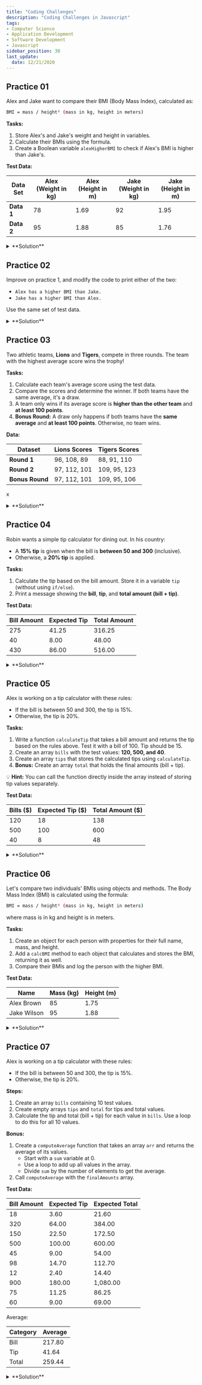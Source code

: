 ```yaml
---
title: "Coding Challenges"
description: "Coding Challenges in Javascript"
tags: 
- Computer Science
- Application Development
- Software Development
- Javascript
sidebar_position: 30
last_update:
  date: 12/21/2020
---
```


## Practice 01 

Alex and Jake want to compare their BMI (Body Mass Index), calculated as:  

```bash
BMI = mass / height² (mass in kg, height in meters)  
```

**Tasks:**  

1. Store Alex's and Jake's weight and height in variables.  
2. Calculate their BMIs using the formula.  
3. Create a Boolean variable `alexHigherBMI` to check if Alex's BMI is higher than Jake's.  

**Test Data:**  

| Data Set | Alex (Weight in kg) | Alex (Height in m) | Jake (Weight in kg) | Jake (Height in m) |
|----------|---------------------|---------------------|---------------------|---------------------|
| **Data 1** | 78                  | 1.69                | 92                  | 1.95                |
| **Data 2** | 95                  | 1.88                | 85                  | 1.76                |

<details>
  <summary> **Solution** </summary>

Using first test data:

```js
const dataAlex = { weight: 78, height: 1.69};
const dataJake = { weight: 92, height: 1.95};

function getBMI(weight, height) {
  return (weight / (height * height)).toFixed(2);
}

const bmiAlex = getBMI(dataAlex.weight, dataAlex.height)
const bmiJake = getBMI(dataJake.weight, dataJake.height)

console.log(`Alex has a BMI of ${bmiAlex}`);
console.log(`Jake has a BMI of ${bmiJake}`);

const alexHigherBMI = bmiAlex > bmiJake;
console.log(`Does Alex have a higher BMI than Jake? ${alexHigherBMI}`);
```

Output:

```js
Alex has a BMI of 27.31
Jake has a BMI of 24.19
Does Alex have a higher BMI than Jake? true
```

A simpler way to write this is:

```js
const massAlex = 78, massJake = 92;
const heightAlex = 1.69, heightJake = 1.95;

const BMIAlex = (massAlex / (heightAlex ** 2)).toFixed(2);
const BMIJake = (massJake / (heightJake ** 2)).toFixed(2);
const higherBMI = BMIAlex > BMIJake;

console.log(`Alex has a BMI of ${BMIAlex}`);
console.log(`Jake has a BMI of ${BMIJake}`);
console.log(`Does Alex have a higher BMI than Jake? ${higherBMI}`);
```

Output:

```js
Alex has a BMI of 27.31
Jake has a BMI of 24.19
Does Alex have a higher BMI than Jake? true
```

</details>


## Practice 02

Improve on practice 1, and modify the code to print either of the two:

- `Alex has a higher BMI than Jake.`
- `Jake has a higher BMI than Alex.`

Use the same set of test data.

<details>
  <summary> **Solution** </summary>

Using first test data:

```js
const dataAlex = { weight: 78, height: 1.69};
const dataJake = { weight: 92, height: 1.95};

function getBMI(weight, height) {
  return (weight / (height * height)).toFixed(2);
}

const bmiAlex = getBMI(dataAlex.weight, dataAlex.height)
const bmiJake = getBMI(dataJake.weight, dataJake.height)

console.log(`Alex has a BMI of ${bmiAlex}`);
console.log(`Jake has a BMI of ${bmiJake}`);

function finalBMI() {
  if ( bmiAlex > bmiJake) {
    console.log(`Alex has a higher BMI than Jake.`);
  } else {
    console.log(`Jake has a higher BMI than Alex.`);
  }
}

finalBMI();
```

Output:

```js
Alex has a BMI of 27.31
Jake has a BMI of 24.19
Alex has a higher BMI than Jake.
```

Another way to write this:

```js

const massAlex = 78, massJake = 92;
const heightAlex = 1.69, heightJake = 1.95;

const BMIAlex = (massAlex / (heightAlex ** 2)).toFixed(2);
const BMIJake = (massJake / (heightJake ** 2)).toFixed(2);
const higherBMI = BMIAlex > BMIJake;

function finalBMI() {
  if  (BMIAlex > BMIJake) {
    console.log(`Alex has a higher BMI than Jake.`);
  } else {
    console.log(`Jake has a higher BMI than Alex.`);
  }
}

console.log(`Alex has a BMI of ${BMIAlex}`);
console.log(`Jake has a BMI of ${BMIJake}`);

finalBMI();
```

Output:

```js
Alex has a BMI of 27.31
Jake has a BMI of 24.19
Alex has a higher BMI than Jake.
```

</details>


## Practice 03 

Two athletic teams, **Lions** and **Tigers**, compete in three rounds. The team with the highest average score wins the trophy!  

**Tasks:**  

1. Calculate each team's average score using the test data.  
2. Compare the scores and determine the winner. If both teams have the same average, it's a draw.  
3. A team only wins if its average score is **higher than the other team** and **at least 100 points**.  
4. **Bonus Round:** A draw only happens if both teams have the **same average** and **at least 100 points**. Otherwise, no team wins.  


**Data:**

| Dataset      | Lions Scores     | Tigers Scores    |
|--------------|------------------|-----------------|
| **Round 1**  | 96, 108, 89      | 88, 91, 110     |
| **Round 2**  | 97, 112, 101     | 109, 95, 123    |
| **Bonus Round**  | 97, 112, 101     | 109, 95, 106    |
x

<details>
  <summary> **Solution** </summary>

To start with, create the function the first set of scores from round 1.

```js
const getAve = (a, b, c) => (a + b + c)/3;
console.log(getAge(86, 108, 90))
```

Now compute for both teams:

```js
const scoreLions = getAve(96, 108, 89);
const scoreTigers = getAve(88, 91, 110);
console.log(scoreLions);                  // Output: 97.66666666666667   
console.log(scoreTigers);                 // Output: 96.33333333333333
```

To round off to two decimal points,

```js
console.log(scoreLions.toFixed(2));       // Output: 97.67  
console.log(scoreTigers.toFixed(2));      // Output: 96.33
```


**The ES6 way of computing average**

As of ES6, the shorter way of computing average:

```js
const average = array => array.reduce((a, b) => a + b) / array.length;
console.log(average([1,2,3,4,5])) 
```

Explanation:

In `reduce((a, b) => a + b)`, the function takes two parameters:  

- `a`: The accumulated sum (starts with the first element by default).  
- `b`: The current element being processed.  

Let's say we have an array:

```js
const mynumbers = [1, 3, 4, 8, 2];
```

If we want to get the average of the list:

```js
const getAverage => getAverage.reduce((a, b) => a + b) / mynumbers.length;
console.log(getAverage(mynumbers));
```

1. **First iteration** → `a = 1`, `b = 3` → `1 + 3 = 4`  
2. **Second iteration** → `a = 4`, `b = 4` → `4 + 4 = 8`  
3. **Third iteration** → `a = 8`, `b = 8` → `8 + 8 = 16`  
4. **Fourth iteration** → `a = 16`, `b = 2` → `16 + 2 = 18`  

Final sum = `18`.  

When divided by the array length (`5`), the average is:  

```js
18 / 5 = 3.6
```


**Going back to the challenge:**

- **Round 1:**

    ```js
    // average is (a + b + c)/number of itema
    // Below is the ES6 way
    const getAve = array => array.reduce((a, b) => a + b) / array.length;

    function checkWinner(scores1, scores2) {
      const aveLions = getAve(scores1).toFixed(2);
      const aveTigers = getAve(scores2).toFixed(2);
      console.log(`Average scores per team:`)
      console.log(`Lions: ${aveLions}\nTigers: ${aveTigers}\n`)

      if (aveLions > aveTigers && aveLions >= 100) {
        console.log(`Lions wins the trophy! 🏆`)
      } else if (aveLions < aveTigers && aveTigers >= 100) {
        console.log(`Tigers wins the trophy! 🏆`)
      } else {
        console.log(`It's a draw!`)
      }
    };

    console.log(`Round 1:`)
    checkWinner(round1Lions, round1Tigers);
    ```

    Output:

    ```js
    Average scores per team:
    Lions: 97.67
    Tigers: 96.33

    Lions wins the trophy! 🏆  
    ```

- **Round 2:**

    ```js
    console.log(`Round 2:`)
    checkWinner(round2Lions, round2Tigers);
    ```

    Output:

    ```js
    Lions average score: 103.33,
    Tigers average score: 109.00
      
    Tigers win the trophy! 🏆 
    ```

- **Bonus Round:**

    ```js
    const round1Lions = [96, 108, 89], 
          round2Lions = [97, 112, 101],
          round3Lions = [97, 112, 101],
          round1Tigers = [88, 91, 110],
          round2Tigers = [109, 95, 123],
          round3Tigers = [109, 95, 106];

    // average is (a + b + c)/number of itema
    // Below is the ES6 way
    const getAve = array => array.reduce((a, b) => a + b) / array.length;

    function checkWinner(scores1, scores2) {
      const aveLions = getAve(scores1).toFixed(2);
      const aveTigers = getAve(scores2).toFixed(2);
      console.log(`Average scores per team:`)
      console.log(`Lions: ${aveLions}\nTigers: ${aveTigers}\n`)

      if (aveLions > aveTigers && aveLions >= 100) {
        console.log(`Lions wins the trophy! 🏆`)
      } else if (aveLions < aveTigers && aveTigers >= 100) {
        console.log(`Tigers wins the trophy! 🏆`)
      } else if (aveLions === aveTigers && aveLions >= 100 && aveTigers >= 100) {
        console.log(`It's a draw! 🏆`)
      }else {
        console.log(`No winner!`)
      }
    };

    console.log(`Bonus Round:`)
    checkWinner(round3Lions, round3Tigers); 
    ```

    Output:

    ```js
    Bonus Round:
    Average scores per team:
    Lions: 103.33
    Tigers: 103.33

    It's a draw! 🏆 
    ```

</details>

## Practice 04 

Robin wants a simple tip calculator for dining out. In his country:  

- A **15% tip** is given when the bill is **between 50 and 300** (inclusive).  
- Otherwise, a **20% tip** is applied.  

**Tasks:**  

1. Calculate the tip based on the bill amount. Store it in a variable `tip` (without using `if/else`).  
2. Print a message showing the **bill**, **tip**, and **total amount (bill + tip)**.  

**Test Data:**  

| Bill Amount | Expected Tip | Total Amount |
|-------------|--------------|--------------|
| 275         | 41.25        | 316.25       |
| 40          | 8.00         | 48.00        |
| 430         | 86.00        | 516.00       |  


<details>
  <summary> **Solution** </summary>

Uncomment the lines for the `const bill` to use each test data:

```js
const bill = 275;       // Uncomment to use 1st data
// const bill = 40;     // Uncomment to use 2nd data
// const bill = 430;    // Uncomment to use 3rd data

const tip = bill >= 50 && bill <= 300 ? bill * 0.15 : bill * 0.20;
const total =  bill + tip;
console.log(`Tip: ${tip}`);
console.log(`Total: ${total}`);
```

Output for test data 1:

```js
Bill: 430
Tip: 86
Total: 516 
```

</details>


## Practice 05

Alex is working on a tip calculator with these rules:  
- If the bill is between 50 and 300, the tip is 15%.  
- Otherwise, the tip is 20%.  

**Tasks:**  

1. Write a function `calculateTip` that takes a bill amount and returns the tip based on the rules above. Test it with a bill of 100. Tip should be 15.
2. Create an array `bills` with the test values: **120, 500, and 40**.  
3. Create an array `tips` that stores the calculated tips using `calculateTip`.  
4. **Bonus:** Create an array `total` that holds the final amounts (bill + tip).  

💡 **Hint:** You can call the function directly inside the array instead of storing tip values separately.

**Test Data:**  

| Bills ($)  | Expected Tip ($) | Total Amount ($) |  
|------------|----------------|----------------|  
| 120        | 18             | 138            |  
| 500        | 100            | 600            |  
| 40         | 8              | 48             |  



<details>
  <summary> **Solution** </summary>

```js
const bill = 100;                 // initial test data for the calculateTip

function calculateTip(bill) {
  return bill >= 50 && bill <= 300 ? bill * 0.15 : bill * 0.20;
};

console.log(calculateTip(bill));  // Output: 100


const bills = [120, 500, 40];
const tips = [];
const total = [];

for (const x of bills){
  const tip = calculateTip(x);
  tips.push(tip);
  total.push(x + tip);
};

console.log(tips);        // Output: [18, 100, 8]
console.log(total);       // Output: [138, 600, 48] 
```


</details>


## Practice 06 

Let's compare two individuals' BMIs using objects and methods. The Body Mass Index (BMI) is calculated using the formula:  

```bash
BMI = mass / height² (mass in kg, height in meters)  
```

where mass is in kg and height is in meters.  

**Tasks:**

1. Create an object for each person with properties for their full name, mass, and height.  
2. Add a `calcBMI` method to each object that calculates and stores the BMI, returning it as well.  
3. Compare their BMIs and log the person with the higher BMI.  

**Test Data:**

| Name         | Mass (kg) | Height (m) |
|-------------|----------|-----------|
| Alex Brown  | 85       | 1.75      |
| Jake Wilson | 95       | 1.88      |

<details>
  <summary> **Solution** </summary>

```js
const userAlex = {
  name: "Alex Brown",
  mass: 85,
  height: 1.75,

  calcBMI: function () {
    this.bmi = this.mass / (this.height ** 2)
    return this.bmi
  }
}

const userJake = {
  name: "Jake Wilson",
  mass: 95,
  height: 1.88,

  calcBMI: function() {
    this.bmi = this.mass / (this.height ** 2)
    return this.bmi 
  }
}

const bmiAlex = userAlex.calcBMI().toFixed(2);
const bmiJake = userJake.calcBMI().toFixed(2);

console.log(`${userAlex.name}: ${bmiAlex}`);
console.log(`${userJake.name}: ${bmiJake}`);

if (userAlex.calcBMI().toFixed(2)) {
  console.log(`${userAlex.name} has a higher BMI than ${userJake.name}`);
} else {
  console.log(`${userJake.name} has a higher BMI than ${userAlex.name}`);
} 
```

</details>


## Practice 07 

Alex is working on a tip calculator with these rules:  

- If the bill is between 50 and 300, the tip is 15%.  
- Otherwise, the tip is 20%.  

**Steps:**  

1. Create an array `bills` containing 10 test values.  
2. Create empty arrays `tips` and `total` for tips and total values.  
3. Calculate the tip and total (bill + tip) for each value in `bills`. Use a loop to do this for all 10 values.  

**Bonus:**  

1. Create a `computeAverage` function that takes an array `arr` and returns the average of its values.  
   - Start with a `sum` variable at 0.  
   - Use a loop to add up all values in the array.  
   - Divide `sum` by the number of elements to get the average.  
2. Call `computeAverage` with the `finalAmounts` array.  


**Test Data:**  

| Bill Amount | Expected Tip | Expected Total |  
|-------------|-------------|---------------|  
| 18         | 3.60        | 21.60         |  
| 320        | 64.00       | 384.00        |  
| 150        | 22.50       | 172.50        |  
| 500        | 100.00      | 600.00        |  
| 45         | 9.00        | 54.00         |  
| 98         | 14.70       | 112.70        |  
| 12         | 2.40        | 14.40         |  
| 900        | 180.00      | 1,080.00      |  
| 75         | 11.25       | 86.25         |  
| 60         | 9.00        | 69.00         |  

Average:

| Category   | Average    |
|------------|------------|
| Bill       | 217.80     |
| Tip        | 41.64      |
| Total      | 259.44     |

<details>
  <summary> **Solution** </summary>

Computing the tips and total:

```js
const bills = [18, 320, 150, 500, 45, 98, 12, 900, 75, 60];

function calculateTip(bill) {
  return bill >= 50 && bill <= 300 ? bill * 0.15 : bill * 0.20;
};
  
for (const x of bills){
  const tip = calculateTip(x);
  const totalBill = x + tip;
  console.log(`Tip: ${tip.toFixed(2)}, Total: ${totalBill.toFixed(2)}`)
};
```

Output:

```js
Tip: 3.60, Total: 21.60
Tip: 64.00, Total: 384.00
Tip: 22.50, Total: 172.50
Tip: 100.00, Total: 600.00
Tip: 9.00, Total: 54.00
Tip: 14.70, Total: 112.70
Tip: 2.40, Total: 14.40
Tip: 180.00, Total: 1080.00 
Tip: 11.25, Total: 86.25
Tip: 9.00, Total: 69.00 
```

We can also forward the tips and total to their own arrays.

```js
const bills = [18, 320, 150, 500, 45, 98, 12, 900, 75, 60];
const tips = [], total = [];

function calculateTip(bill) {
  return bill >= 50 && bill <= 300 ? bill * 0.15 : bill * 0.20;
};
  

for (const x of bills){
  const tip = calculateTip(x);
  const totalBill = x + tip;
  tips.push(tip.toFixed(2))
  total.push(totalBill.toFixed(2))
};

console.log(tips);
console.log(total);  
```

Output:

```js
Tips: 3.60,64.00,22.50,100.00,9.00,14.70,2.40,180.00,11.25,9.00

Total: 21.60,384.00,172.50,600.00,54.00,112.70,14.40,1080.00,86.25,69.00
```

**Bonus:**

Create the `computeAverage` function which will compute the average of the array provided. In this case, the `bills` array.

```js

const bills = [18, 320, 150, 500, 45, 98, 12, 900, 75, 60];
const tips = [], total = [];

function calculateTip(bill) {
  return bill >= 50 && bill <= 300 ? bill * 0.15 : bill * 0.20;
};
  
for (const x of bills){
  const tip = calculateTip(x);
  const totalBill = x + tip;
  tips.push(tip.toFixed(2))
  total.push(totalBill.toFixed(2))
};

function computeAverage(arr) {
  let sum = 0;
  
  for (const i of arr) {
    sum = sum + i;
  }

  return sum / arr.length
}

console.log(`Average of Bills: ${computeAverage(bills)}`);
console.log(`Average of Tips: ${computeAverage(tips)}`);
console.log(`Average of Total Bills: ${computeAverage(total)}`); 
```

Note that if you try to use the `computeAverage` function to get the average of the `tips` and `total` arrays, you will get an `NaN` response.

**Reason:** The `tips` and `total` contain **string values** due to `.toFixed(2)`, which returns a string. Since `computeAverage(arr)` performs arithmetic operations, JavaScript treats them as **NaN** when trying to add strings as numbers.  

To fix this, conver the value to number format before they are "pushed" to the array:

```js
for (const x of bills) {
  const tip = calculateTip(x);
  const totalBill = x + tip;
  tips.push(Number(tip.toFixed(2)));        // Convert to number
  total.push(Number(totalBill.toFixed(2))); // Convert to number
}

console.log(`Average of Bills: ${computeAverage(bills)}`);
console.log(`Average of Tips: ${computeAverage(tips).toFixed(2)}`);
console.log(`Average of Total Bills: ${computeAverage(total).toFixed(2)}`);
```

This should now return the correct values:

```bash
Average of Bills: 217.8
Average of Tips: 41.64
Average of Total Bills: 259.44 
```

</details>


